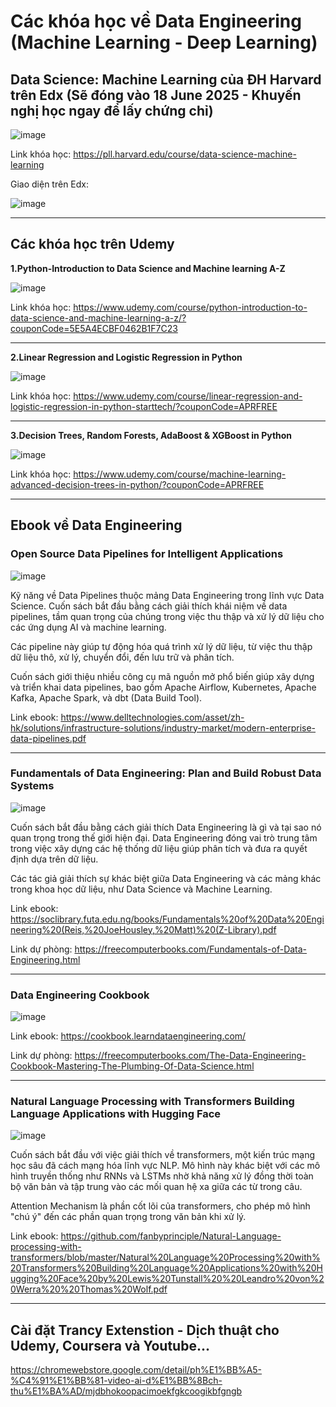 # Các khóa học về Data Engineering (Machine Learning - Deep Learning)
## Data Science: Machine Learning của ĐH Harvard trên Edx (Sẽ đóng vào 18 June 2025 - Khuyến nghị học ngay để lấy chứng chỉ)

![image](https://github.com/user-attachments/assets/3fa3427d-4146-4b7c-963a-d05cc2ae3908)

Link khóa học: https://pll.harvard.edu/course/data-science-machine-learning

Giao diện trên Edx: 

![image](https://github.com/user-attachments/assets/5e3b7482-d616-4fa7-ba4d-fd764460d848)

---

## Các khóa học trên Udemy
**1.Python-Introduction to Data Science and Machine learning A-Z**

![image](https://github.com/user-attachments/assets/9c8b08fc-af96-42c8-bc45-0749f5d17986)

Link khóa học: https://www.udemy.com/course/python-introduction-to-data-science-and-machine-learning-a-z/?couponCode=5E5A4ECBF0462B1F7C23

---

**2.Linear Regression and Logistic Regression in Python**

![image](https://github.com/user-attachments/assets/50a0ac36-867a-42ac-b9f4-970163e7a347)

Link khóa học: https://www.udemy.com/course/linear-regression-and-logistic-regression-in-python-starttech/?couponCode=APRFREE

---

**3.Decision Trees, Random Forests, AdaBoost & XGBoost in Python**

![image](https://github.com/user-attachments/assets/00410fd5-8aa3-42f3-bfec-3d8cb11a793c)

Link khóa học: https://www.udemy.com/course/machine-learning-advanced-decision-trees-in-python/?couponCode=APRFREE

---
## Ebook về Data Engineering

### Open Source Data Pipelines for Intelligent Applications

![image](https://github.com/user-attachments/assets/dbf10d05-3113-4121-827c-814ef927005d)

Kỹ năng về Data Pipelines thuộc mảng Data Engineering trong lĩnh vực Data Science. Cuốn sách bắt đầu bằng cách giải thích khái niệm về data pipelines, tầm quan trọng của chúng trong việc thu thập và xử lý dữ liệu cho các ứng dụng AI và machine learning.

Các pipeline này giúp tự động hóa quá trình xử lý dữ liệu, từ việc thu thập dữ liệu thô, xử lý, chuyển đổi, đến lưu trữ và phân tích.

Cuốn sách giới thiệu nhiều công cụ mã nguồn mở phổ biến giúp xây dựng và triển khai data pipelines, bao gồm Apache Airflow, Kubernetes, Apache Kafka, Apache Spark, và dbt (Data Build Tool).

Link ebook: https://www.delltechnologies.com/asset/zh-hk/solutions/infrastructure-solutions/industry-market/modern-enterprise-data-pipelines.pdf

---

### Fundamentals of Data Engineering: Plan and Build Robust Data Systems

![image](https://github.com/user-attachments/assets/3a5ca8c6-bb10-4330-baca-7b41f60396bc)

Cuốn sách bắt đầu bằng cách giải thích Data Engineering là gì và tại sao nó quan trọng trong thế giới hiện đại. Data Engineering đóng vai trò trung tâm trong việc xây dựng các hệ thống dữ liệu giúp phân tích và đưa ra quyết định dựa trên dữ liệu.

Các tác giả giải thích sự khác biệt giữa Data Engineering và các mảng khác trong khoa học dữ liệu, như Data Science và Machine Learning.

Link ebook: https://soclibrary.futa.edu.ng/books/Fundamentals%20of%20Data%20Engineering%20(Reis,%20JoeHousley,%20Matt)%20(Z-Library).pdf

Link dự phòng: https://freecomputerbooks.com/Fundamentals-of-Data-Engineering.html

---

### Data Engineering Cookbook

![image](https://github.com/user-attachments/assets/9b346845-fed7-4a58-ad1b-07d17b36669f)

Link ebook: https://cookbook.learndataengineering.com/

Link dự phòng: https://freecomputerbooks.com/The-Data-Engineering-Cookbook-Mastering-The-Plumbing-Of-Data-Science.html

---

### Natural Language Processing with Transformers Building Language Applications with Hugging Face

![image](https://github.com/user-attachments/assets/6f50f2f6-f3c3-40d8-83a2-b43c663cc131)

Cuốn sách bắt đầu với việc giải thích về transformers, một kiến trúc mạng học sâu đã cách mạng hóa lĩnh vực NLP. Mô hình này khác biệt với các mô hình truyền thống như RNNs và LSTMs nhờ khả năng xử lý đồng thời toàn bộ văn bản và tập trung vào các mối quan hệ xa giữa các từ trong câu.

Attention Mechanism là phần cốt lõi của transformers, cho phép mô hình "chú ý" đến các phần quan trọng trong văn bản khi xử lý.

Link ebook: https://github.com/fanbyprinciple/Natural-Language-processing-with-transformers/blob/master/Natural%20Language%20Processing%20with%20Transformers%20Building%20Language%20Applications%20with%20Hugging%20Face%20by%20Lewis%20Tunstall%20%20Leandro%20von%20Werra%20%20Thomas%20Wolf.pdf

---
## Cài đặt Trancy Extenstion - Dịch thuật cho Udemy, Coursera và Youtube...

https://chromewebstore.google.com/detail/ph%E1%BB%A5-%C4%91%E1%BB%81-video-ai-d%E1%BB%8Bch-thu%E1%BA%AD/mjdbhokoopacimoekfgkcoogikbfgngb
